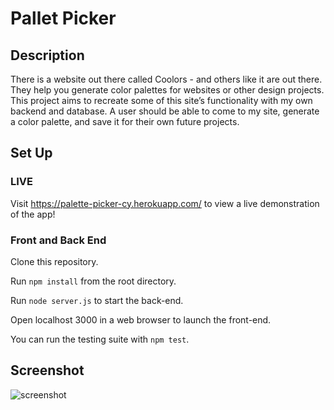 # Pallet Picker

## Description

There is a website out there called Coolors - and others like it are out there. They help you generate color palettes for websites or other design projects. This project aims to recreate some of this site’s functionality with my own backend and database. A user should be able to come to my site, generate a color palette, and save it for their own future projects.

## Set Up

### LIVE

Visit https://palette-picker-cy.herokuapp.com/ to view a live demonstration of the app!

### Front and Back End

Clone this repository.

Run `npm install` from the root directory.

Run `node server.js` to start the back-end.

Open localhost 3000 in a web browser to launch the front-end.

You can run the testing suite with `npm test`.

## Screenshot

![screenshot](https://cl.ly/3u0y2g3W1I40)
